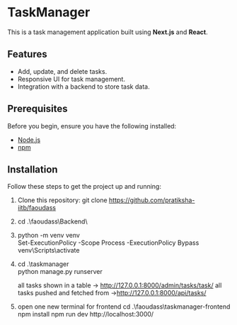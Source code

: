# TaskManager

This is a task management application built using **Next.js** and **React**.

## Features

- Add, update, and delete tasks.
- Responsive UI for task management.
- Integration with a backend to store task data.

## Prerequisites

Before you begin, ensure you have the following installed:

- [Node.js](https://nodejs.org/)
- [npm](https://www.npmjs.com/)
## Installation

Follow these steps to get the project up and running:

1. Clone this repository:
   git clone https://github.com/pratiksha-iitb/faoudass
2. cd .\faoudass\Backend\
3.  python -m venv venv   
    Set-ExecutionPolicy -Scope Process -ExecutionPolicy Bypass
    venv\Scripts\activate
4. cd .\taskmanager\
    python manage.py runserver

    all tasks shown in a table -> http://127.0.0.1:8000/admin/tasks/task/
    all tasks pushed and fetched from ->http://127.0.0.1:8000/api/tasks/

5. open one new terminal for frontend
    cd .\faoudass\taskmanager-frontend\
    npm install
    npm run dev
    http://localhost:3000/
    
